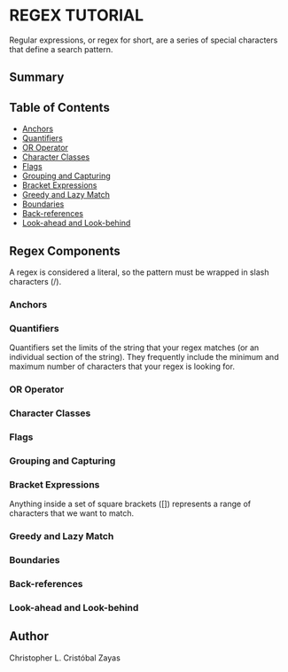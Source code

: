 # REGEX TUTORIAL

Regular expressions, or regex for short, are a series of special characters that define a search pattern.

## Summary


## Table of Contents

- [Anchors](#anchors)
- [Quantifiers](#quantifiers)
- [OR Operator](#or-operator)
- [Character Classes](#character-classes)
- [Flags](#flags)
- [Grouping and Capturing](#grouping-and-capturing)
- [Bracket Expressions](#bracket-expressions)
- [Greedy and Lazy Match](#greedy-and-lazy-match)
- [Boundaries](#boundaries)
- [Back-references](#back-references)
- [Look-ahead and Look-behind](#look-ahead-and-look-behind)

## Regex Components
A regex is considered a literal, so the pattern must be wrapped in slash characters (/).

### Anchors

### Quantifiers
Quantifiers set the limits of the string that your regex matches (or an individual section of the string). They frequently include the minimum and maximum number of characters that your regex is looking for.

### OR Operator

### Character Classes

### Flags

### Grouping and Capturing

### Bracket Expressions
Anything inside a set of square brackets ([]) represents a range of characters that we want to match.

### Greedy and Lazy Match

### Boundaries

### Back-references

### Look-ahead and Look-behind

## Author

Christopher L. Cristóbal Zayas